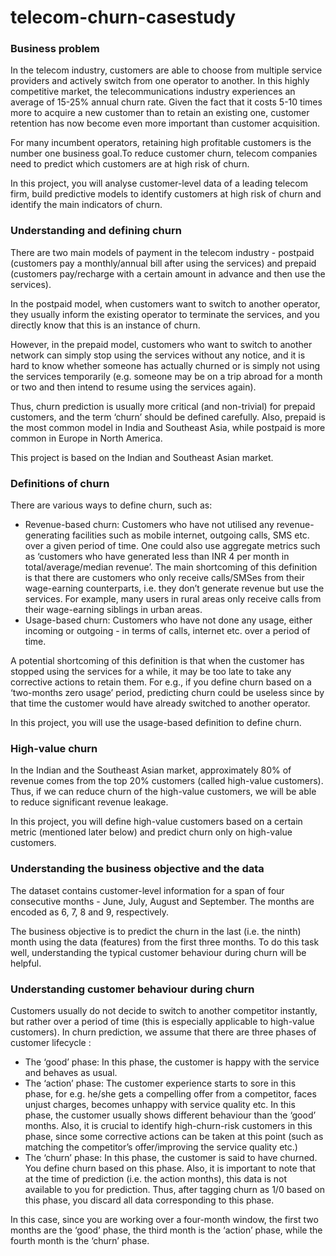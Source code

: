 # telecom-churn-casestudy
### Business problem
In the telecom industry, customers are able to choose from multiple service providers and actively switch from one operator to another. In this highly 
competitive market, the telecommunications industry experiences an average of 15-25% annual churn rate. Given the fact that it costs 5-10 times more to 
acquire a new customer than to retain an existing one, customer retention has now become even more important than customer acquisition.

For many incumbent operators, retaining high profitable customers is the number one business goal.To reduce customer churn, telecom companies need to predict which customers are at high risk of churn.

In this project, you will analyse customer-level data of a leading telecom firm, build predictive models to identify customers at high risk of churn and 
identify the main indicators of churn.

### Understanding and defining churn
There are two main models of payment in the telecom industry - postpaid (customers pay a monthly/annual bill after using the services) and prepaid 
(customers pay/recharge with a certain amount in advance and then use the services).

In the postpaid model, when customers want to switch to another operator, they usually inform the existing operator to terminate the services, and you 
directly know that this is an instance of churn.

However, in the prepaid model, customers who want to switch to another network can simply stop using the services without any notice, and it is hard to 
know whether someone has actually churned or is simply not using the services temporarily (e.g. someone may be on a trip abroad for a month or two and 
then intend to resume using the services again).

Thus, churn prediction is usually more critical (and non-trivial) for prepaid customers, and the term ‘churn’ should be defined carefully.  Also, prepaid 
is the most common model in India and Southeast Asia, while postpaid is more common in Europe in North America.

This project is based on the Indian and Southeast Asian market.

### Definitions of churn
There are various ways to define churn, such as:
- Revenue-based churn: Customers who have not utilised any revenue-generating facilities such as mobile internet, outgoing calls, SMS etc. over a given 
period of time. One could also use aggregate metrics such as ‘customers who have generated less than INR 4 per month in total/average/median revenue’.
The main shortcoming of this definition is that there are customers who only receive calls/SMSes from their wage-earning counterparts, i.e. they don’t 
generate revenue but use the services. For example, many users in rural areas only receive calls from their wage-earning siblings in urban areas.
- Usage-based churn: Customers who have not done any usage, either incoming or outgoing - in terms of calls, internet etc. over a period of time.

A potential shortcoming of this definition is that when the customer has stopped using the services for a while, it may be too late to take any 
corrective actions to retain them. For e.g., if you define churn based on a ‘two-months zero usage’ period, predicting churn could be useless since by 
that time the customer would have already switched to another operator.

In this project, you will use the usage-based definition to define churn.

### High-value churn
In the Indian and the Southeast Asian market, approximately 80% of revenue comes from the top 20% customers (called high-value customers). Thus, if we 
can reduce churn of the high-value customers, we will be able to reduce significant revenue leakage.

In this project, you will define high-value customers based on a certain metric (mentioned later below) and predict churn only on high-value customers.

### Understanding the business objective and the data
The dataset contains customer-level information for a span of four consecutive months - June, July, August and September. The months are encoded as 
6, 7, 8 and 9, respectively. 

The business objective is to predict the churn in the last (i.e. the ninth) month using the data (features) from the first three months. To do this task 
well, understanding the typical customer behaviour during churn will be helpful.

### Understanding customer behaviour during churn
Customers usually do not decide to switch to another competitor instantly, but rather over a period of time (this is especially applicable to high-value 
customers). In churn prediction, we assume that there are three phases of customer lifecycle :

- The ‘good’ phase: In this phase, the customer is happy with the service and behaves as usual.
- The ‘action’ phase: The customer experience starts to sore in this phase, for e.g. he/she gets a compelling offer from a  competitor, faces unjust 
charges, becomes unhappy with service quality etc. In this phase, the customer usually shows different behaviour than the ‘good’ months. Also, it is 
crucial to identify high-churn-risk customers in this phase, since some corrective actions can be taken at this point (such as matching the competitor’s 
offer/improving the service quality etc.)
- The ‘churn’ phase: In this phase, the customer is said to have churned. You define churn based on this phase. Also, it is important to note that at 
the time of prediction (i.e. the action months), this data is not available to you for prediction. Thus, after tagging churn as 1/0 based on this phase, 
you discard all data corresponding to this phase.

In this case, since you are working over a four-month window, the first two months are the ‘good’ phase, the third month is the ‘action’ phase, while the 
fourth month is the ‘churn’ phase.

